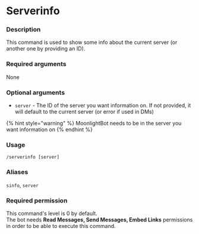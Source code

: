 # Serverinfo

### **Description**

This command is used to show some info about the current server (or another one by providing an ID).

### **Required arguments**

None

### **Optional arguments**

* `server` - The ID of the server you want information on. If not provided, it will default to the current server (or error if used in DMs)

{% hint style="warning" %}
MoonlightBot needs to be in the server you want information on
{% endhint %}

### **Usage**

```
/serverinfo [server]
```

### **Aliases**

`sinfo`, `server`

### **Required permission**

This command's level is 0 by default.\
The bot needs **Read Messages, Send Messages, Embed Links** permissions in order to be able to execute this command.
